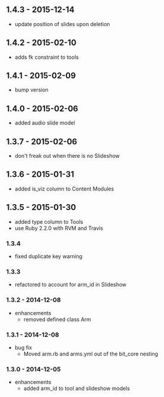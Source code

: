 ## 1.4.3 - 2015-12-14
 * update position of slides upon deletion

## 1.4.2 - 2015-02-10
 * adds fk constraint to tools

## 1.4.1 - 2015-02-09
 * bump version

## 1.4.0 - 2015-02-06
 * added audio slide model

## 1.3.7 - 2015-02-06
 * don't freak out when there is no Slideshow

## 1.3.6 - 2015-01-31
 * added is_viz column to Content Modules

## 1.3.5 - 2015-01-30
 * added type column to Tools
 * use Ruby 2.2.0 with RVM and Travis

### 1.3.4

  * fixed duplicate key warning

### 1.3.3

  * refactored to account for arm_id in Slideshow

### 1.3.2 - 2014-12-08

* enhancements
  * removed defined class Arm

### 1.3.1 - 2014-12-08

* bug fix
  * Moved arm.rb and arms.yml out of the bit_core nesting

### 1.3.0 - 2014-12-05

* enhancements
  * added arm_id to tool and slideshow models
